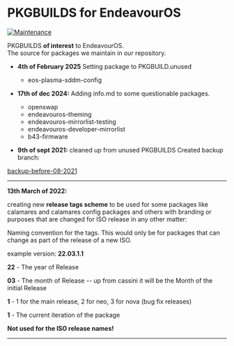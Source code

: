 # PKGBUILDS for EndeavourOS 

[![Maintenance](https://img.shields.io/maintenance/yes/2025.svg)]()

PKGBUILDS **of interest** to EndeavourOS.<br>
The source for packages we maintain in our repository.

* **4th of February 2025**
  Setting package to PKGBUILD.unused
    * eos-plasma-sddm-config

* **17th of dec 2024:**
Adding info.md to some questionable packages.
  * openswap
  * endeavouros-theming
  * endeavouros-mirrorlist-testing
  * endeavouros-developer-mirrorlist
  * b43-firmware

* **9th of sept 2021:**
cleaned up from unused PKGBUILDS
Created backup branch:

[backup-before-08-2021](https://github.com/endeavouros-team/PKGBUILDS/tree/backup-before-08-2021)

--- 

**13th March of  2022:** 

creating new **release tags scheme** to be used for some packages like calamares and calamares config packages and others with branding or purposes that are changed for ISO release in any other matter:

Naming convention for the tags. 
This would only be for packages that can change as part of the release of a new ISO.

example version: **22.03.1.1**

**22** - The year of Release

**03** - The month of Release  -- up from cassini it will be the Month of the initial Release

**1** - 1 for the main release, 2 for neo, 3 for nova (bug fix releases)

**1** - The current iteration of the package

**Not used for the ISO release names!**

---
